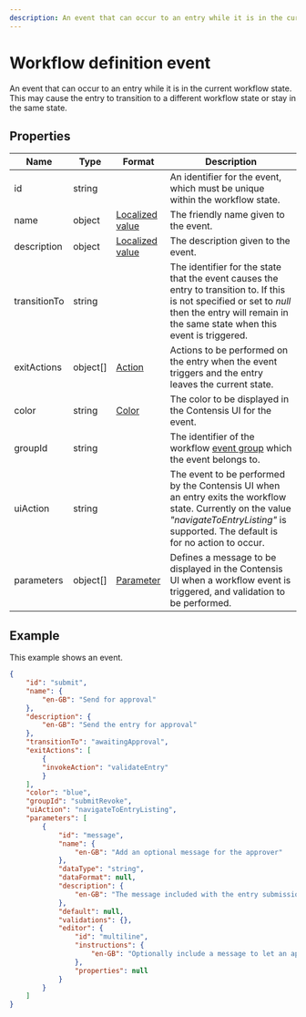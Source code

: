 ```yaml
---
description: An event that can occur to an entry while it is in the current workflow state.
---
```

# Workflow definition event

An event that can occur to an entry while it is in the current workflow state. This may cause the entry to transition to a different workflow state or stay in the same state.

## Properties

| Name     | Type   | Format          | Description                                        |
|----------|--------|-----------------|----------------------------------------------------|
| id | string | | An identifier for the event, which must be unique within the workflow state. |
| name | object | [Localized value](/key-concepts/localization.md)  | The friendly name given to the event. |
| description | object | [Localized value](/key-concepts/localization.md)  | The description given to the event.|
| transitionTo | string | | The identifier for the state that the event causes the entry to transition to. If this is not specified or set to *null* then the entry will remain in the same state when this event is triggered. |
| exitActions | object[] | [Action](actions) | Actions to be performed on the entry when the event triggers and the entry leaves the current state. |
| color | string | [Color](/model/colors) | The color to be displayed in the Contensis UI for the event. |
| groupId | string | | The identifier of the workflow [event group](event-group) which the event belongs to. |
| uiAction | string |  | The event to be performed by the Contensis UI when an entry exits the workflow state. Currently on the value *"navigateToEntryListing"* is supported. The default is for no action to occur. |
| parameters | object[] | [Parameter](parameter) | Defines a message to be displayed in the Contensis UI when a workflow event is triggered, and validation to be performed. |

## Example

This example shows an event.

```json
{
    "id": "submit",
    "name": {
        "en-GB": "Send for approval"
    },
    "description": {
        "en-GB": "Send the entry for approval"
    },
    "transitionTo": "awaitingApproval",
    "exitActions": [
        {
        "invokeAction": "validateEntry"
        }
    ],
    "color": "blue",
    "groupId": "submitRevoke",
    "uiAction": "navigateToEntryListing",
    "parameters": [
        {
            "id": "message",
            "name": {
                "en-GB": "Add an optional message for the approver"
            },
            "dataType": "string",
            "dataFormat": null,
            "description": {
                "en-GB": "The message included with the entry submission"
            },
            "default": null,
            "validations": {},
            "editor": {
                "id": "multiline",
                "instructions": {
                    "en-GB": "Optionally include a message to let an approver understand your changes"
                },
                "properties": null
            }
        }
    ]
}
```
